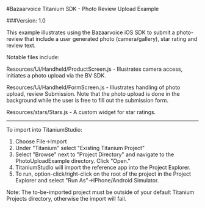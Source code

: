 #Bazaarvoice Titanium SDK - Photo Review Upload Example

###Version: 1.0

This example illustrates using the Bazaarvoice iOS SDK to submit a photo-review that include a user generated photo (camera/gallery), star rating and review text. 

Notable files include:

Resources/Ui/Handheld/ProductScreen.js - Illustrates camera access, initiates a photo upload via the BV SDK.

Resources/Ui/Handheld/FormScreen.js - Illustrates handling of photo upload, review Submission.  Note that the photo upload is done in the background while the user is free to fill out the submission form.

Resources/stars/Stars.js - A custom widget for star ratings.

---

To import into TitaniumStudio:

1. Choose File->Import
2. Under "Titanium" select "Existing Titanium Project"
3. Select "Browse" next to "Project Directory" and navigate to the PhotoUploadExample directory.  Click "Open."
4. TitaniumStudio will import the reference app into the Project Explorer.  
5. To run, option-click/right-click on the root of the project in the Project Explorer and select "Run As"->IPhone/Android Simulator. 

Note: The to-be-imported project must be outside of your default Titanium Projects directory, otherwise the import will fail.